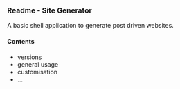 ### Readme - Site Generator

A basic shell application to generate post driven websites.

#### Contents
* versions
* general usage
* customisation
* ...



